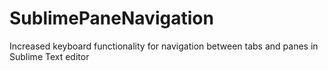 SublimePaneNavigation
=====================

Increased keyboard functionality for navigation between tabs and panes in Sublime Text editor
